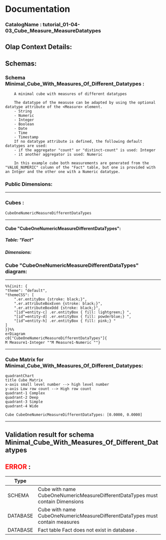 # Documentation
### CatalogName : tutorial_01-04-03_Cube_Measure_MeasureDatatypes
## Olap Context Details:
## Schemas:
### Schema Minimal_Cube_With_Measures_Of_Different_Datatypes : 

		
		A minimal cube with measures of different datatypes 
		
		The datatype of the measuse can be adapted by using the optional datatype attribute of the <Measure> element. 
		- String
		- Numeric
		- Integer
		- Boolean
		- Date
		- Time
		- Timestamp
		If no datatype attribute is defined, the following default datatypes are used:
		- if the aggregator "count" or "distinct-count" is used: Integer
		- it another aggregator is used: Numeric
		
		In this example cube both measurements are generated from the "VALUE_NUMERIC" column of the "Fact" table, but one is provided with an Intger and the other one with a Numeric datatype.
		
  
### Public Dimensions:

    

---
### Cubes :

    CubeOneNumericMeasureDifferentDataTypes

---
#### Cube "CubeOneNumericMeasureDifferentDataTypes":

    

##### Table: "Fact"

##### Dimensions:
### Cube "CubeOneNumericMeasureDifferentDataTypes" diagram:

---

```mermaid
%%{init: {
"theme": "default",
"themeCSS": [
    ".er.entityBox {stroke: black;}",
    ".er.attributeBoxEven {stroke: black;}",
    ".er.attributeBoxOdd {stroke: black;}",
    "[id^=entity-c] .er.entityBox { fill: lightgreen;} ",
    "[id^=entity-d] .er.entityBox { fill: powderblue;} ",
    "[id^=entity-h] .er.entityBox { fill: pink;} "
]
}}%%
erDiagram
c0["CubeOneNumericMeasureDifferentDataTypes"]{
M Measure1-Integer ""M Measure1-Numeric ""}
```
---
### Cube Matrix for Minimal_Cube_With_Measures_Of_Different_Datatypes:
```mermaid
quadrantChart
title Cube Matrix
x-axis small level number --> high level number
y-axis Low row count --> High row count
quadrant-1 Complex
quadrant-2 Deep
quadrant-3 Simple
quadrant-4 Wide

Cube CubeOneNumericMeasureDifferentDataTypes: [0.0000, 0.0000]
```
---
## Validation result for schema Minimal_Cube_With_Measures_Of_Different_Datatypes
## <span style='color: red;'>ERROR</span> : 
|Type|   |
|----|---|
|SCHEMA|Cube with name CubeOneNumericMeasureDifferentDataTypes must contain Dimensions|
|DATABASE|Cube with name CubeOneNumericMeasureDifferentDataTypes must contain measures|
|DATABASE|Fact table Fact does not exist in database .|
